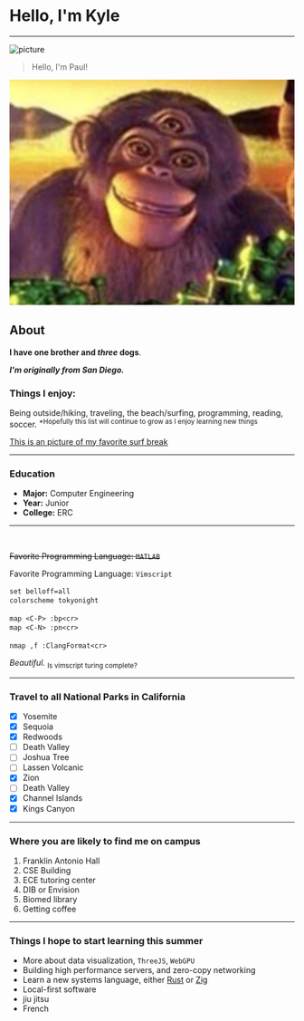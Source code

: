 # Hello, I'm Kyle
<hr>

![picture](images/headshot.png)

> Hello, I'm Paul!

![picture](images/paul.png)

## About

**I have one brother and _three_ dogs**.

***I'm originally from San Diego.***

### Things I enjoy:
Being outside/hiking, traveling, the beach/surfing, programming, reading, soccer.
<sup>*Hopefully this list will continue to grow as I enjoy learning new things</sup>

[This is an picture of my favorite surf break](images/haapiti.png)

<hr>


### Education
- **Major:** Computer Engineering
- **Year:** Junior
- **College:** ERC
<hr>
<br>

~~Favorite Programming Language: `MATLAB`~~

Favorite Programming Language: `Vimscript`

```vim
set belloff=all
colorscheme tokyonight

map <C-P> :bp<cr>
map <C-N> :pn<cr>

nmap ,f :ClangFormat<cr>
```
*Beautiful.*
<sub>Is vimscript turing complete?</sub>

<hr>

### Travel to all National Parks in California
- [x] Yosemite
- [x] Sequoia 
- [x] Redwoods
- [ ] Death Valley
- [ ] Joshua Tree
- [ ] Lassen Volcanic
- [x] Zion
- [ ] Death Valley
- [x] Channel Islands
- [x] Kings Canyon

<hr>

### Where you are likely to find me on campus
1. Franklin Antonio Hall
2. CSE Building
3. ECE tutoring center
4. DIB or Envision
5. Biomed library
6. Getting coffee

<hr>

### Things I hope to start learning this summer
- More about data visualization, `ThreeJS`, `WebGPU`
 - Building high performance servers, and zero-copy networking
 - Learn a new systems language, either [Rust](https://www.rust-lang.org/) or [Zig](https://ziglang.org/)
 - Local-first software
- jiu jitsu
- French
